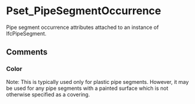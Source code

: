 # Pset_PipeSegmentOccurrence

Pipe segment occurrence attributes attached to an instance of IfcPipeSegment.


## Comments

### Color

Note: This is typically used only for plastic pipe segments. However, it may be used for any pipe segments with a painted surface which is not otherwise specified as a covering.

